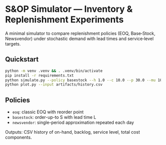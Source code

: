 # S&OP Simulator — Inventory & Replenishment Experiments

A minimal simulator to compare replenishment policies (EOQ, Base‑Stock, Newsvendor)
under stochastic demand with lead times and service‑level targets.

## Quickstart
```bash
python -m venv .venv && . .venv/bin/activate
pip install -r requirements.txt
python simulate.py --policy basestock --h 1.0 --c 10.0 --p 30.0 --mu 100 --sigma 25 --lead 2 --periods 365
python plot.py --input artifacts/history.csv
```

## Policies
- `eoq`: classic EOQ with reorder point
- `basestock`: order-up-to S with lead time L
- `newsvendor`: single-period approximation repeated each day

Outputs: CSV history of on-hand, backlog, service level, total cost components.
